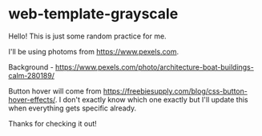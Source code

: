 # web-template-grayscale

Hello! This is just some random practice for me.

I'll be using photoms from https://www.pexels.com.

Background - https://www.pexels.com/photo/architecture-boat-buildings-calm-280189/

Button hover will come from https://freebiesupply.com/blog/css-button-hover-effects/. I don't exactly know which one exactly but I'll update this when everything gets specific already.

Thanks for checking it out!
